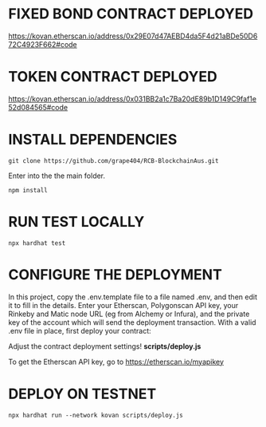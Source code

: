 # FIXED BOND CONTRACT DEPLOYED

<a href="https://kovan.etherscan.io/address/0x29E07d47AEBD4da5F4d21aBDe50D672C4923F662#code">https://kovan.etherscan.io/address/0x29E07d47AEBD4da5F4d21aBDe50D672C4923F662#code</a>

# TOKEN CONTRACT DEPLOYED

<a href="https://kovan.etherscan.io/address/0x031BB2a1c7Ba20dE89b1D149C9faf1e52d084565#code">https://kovan.etherscan.io/address/0x031BB2a1c7Ba20dE89b1D149C9faf1e52d084565#code</a>

# INSTALL DEPENDENCIES

```shell
git clone https://github.com/grape404/RCB-BlockchainAus.git
```

Enter into the the main folder.

```shell
npm install
```

# RUN TEST LOCALLY

```shell
npx hardhat test
```

# CONFIGURE THE DEPLOYMENT

In this project, copy the .env.template file to a file named .env, and then edit it to fill in the details. Enter your Etherscan, Polygonscan API key, your Rinkeby and Matic node URL (eg from Alchemy or Infura), and the private key of the account which will send the deployment transaction. With a valid .env file in place, first deploy your contract:

Adjust the contract deployment settings!
<b>scripts/deploy.js</b>

To get the Etherscan API key, go to
<a href="https://etherscan.io/myapikey"> https://etherscan.io/myapikey</a>

# DEPLOY ON TESTNET

```shell
npx hardhat run --network kovan scripts/deploy.js
```

